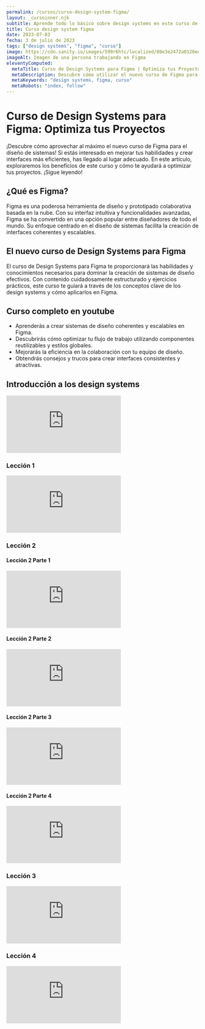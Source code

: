 ```yaml
---
permalink: /cursos/curso-design-system-figma/
layout: _cursoinner.njk
subtitle: Aprende todo lo básico sobre design systems en este curso de figma oficial .
title: Curso design system figma
date: 2023-07-03
fecha: 3 de julio de 2023
tags: ["design systems", "figma", "curso"]
image: https://cdn.sanity.io/images/599r6htc/localized/80e3e2472a0120ed87663cf758f1cbfe9be2be47-2400x1256.webp?rect=1,0,2399,1256&w=720&h=377&q=75&fit=max&auto=format
imageAlt: Imagen de una persona trabajando en Figma
eleventyComputed:
  metaTitle: Curso de Design Systems para Figma | Optimiza tus Proyectos | Design Systems
  metaDescription: Descubre cómo utilizar el nuevo curso de Figma para diseñar sistemas eficientes. Aprende los conceptos clave y mejora tus habilidades en la creación de interfaces. ¡Inscríbete ahora y lleva tus proyectos al siguiente nivel! 💡
  metaKeywords: "design systems, figma, curso"
  metaRobots: "index, follow"
---
```


# Curso de Design Systems para Figma: Optimiza tus Proyectos

¡Descubre cómo aprovechar al máximo el nuevo curso de Figma para el diseño de sistemas! Si estás interesado en mejorar tus habilidades y crear interfaces más eficientes, has llegado al lugar adecuado. En este artículo, exploraremos los beneficios de este curso y cómo te ayudará a optimizar tus proyectos. ¡Sigue leyendo!

## ¿Qué es Figma?

Figma es una poderosa herramienta de diseño y prototipado colaborativa basada en la nube. Con su interfaz intuitiva y funcionalidades avanzadas, Figma se ha convertido en una opción popular entre diseñadores de todo el mundo. Su enfoque centrado en el diseño de sistemas facilita la creación de interfaces coherentes y escalables.

## El nuevo curso de Design Systems para Figma

El curso de Design Systems para Figma te proporcionará las habilidades y conocimientos necesarios para dominar la creación de sistemas de diseño efectivos. Con contenido cuidadosamente estructurado y ejercicios prácticos, este curso te guiará a través de los conceptos clave de los design systems y cómo aplicarlos en Figma.

## Curso completo en youtube

- Aprenderás a crear sistemas de diseño coherentes y escalables en Figma.
- Descubrirás cómo optimizar tu flujo de trabajo utilizando componentes reutilizables y estilos globales.
- Mejorarás la eficiencia en la colaboración con tu equipo de diseño.
- Obtendrás consejos y trucos para crear interfaces consistentes y atractivas.

## Introducción a los design systems
<iframe  src="https://www.youtube.com/embed/Dtd40cHQQlk" frameborder="0" allow="accelerometer;  clipboard-write; encrypted-media; gyroscope; picture-in-picture" allowfullscreen></iframe>

### Lección 1
<iframe  src="https://www.youtube.com/embed/YLo6g58vUm0" frameborder="0" allow="accelerometer;  clipboard-write; encrypted-media; gyroscope; picture-in-picture" allowfullscreen></iframe>

### Lección 2 

#### Lección 2 Parte 1
<iframe  src="https://www.youtube.com/embed/pwzYVIgga2c" frameborder="0" allow="accelerometer;  clipboard-write; encrypted-media; gyroscope; picture-in-picture" allowfullscreen></iframe>

#### Lección 2 Parte 2

<iframe  src="https://www.youtube.com/embed/o9CloFonY0E" frameborder="0" allow="accelerometer;  clipboard-write; encrypted-media; gyroscope; picture-in-picture" allowfullscreen></iframe>

#### Lección 2 Parte 3
<iframe  src="https://www.youtube.com/embed/sHF6JSPWbzM" frameborder="0" allow="accelerometer;  clipboard-write; encrypted-media; gyroscope; picture-in-picture" allowfullscreen></iframe>

#### Lección 2 Parte 4
<iframe  src="https://www.youtube.com/embed/NGGMGybuOwg" frameborder="0" allow="accelerometer;  clipboard-write; encrypted-media; gyroscope; picture-in-picture" allowfullscreen></iframe>

### Lección 3
<iframe  src="https://www.youtube.com/embed/0XSLMGh8yhM" frameborder="0" allow="accelerometer;  clipboard-write; encrypted-media; gyroscope; picture-in-picture" allowfullscreen></iframe>

### Lección 4
<iframe  src="https://www.youtube.com/embed/_sTWtnNU1L0" frameborder="0" allow="accelerometer;  clipboard-write; encrypted-media; gyroscope; picture-in-picture" allowfullscreen></iframe>

